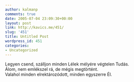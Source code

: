 ```yaml
---
author: kalmanp
comments: true
date: 2005-07-04 23:09:30+00:00
layout: post
link: http://kavics.me/451/
slug: '451'
title: Untitled Post
wordpress_id: 451
categories:
- Uncategorized
---
```


Legyen csend, szálljon minden Lélek mélyére végtelen Tudás.  
Álom, nem emlékszel rá, de mégis megtörtént.  
Valahol minden elrektározódott, minden egyszerre Él.
